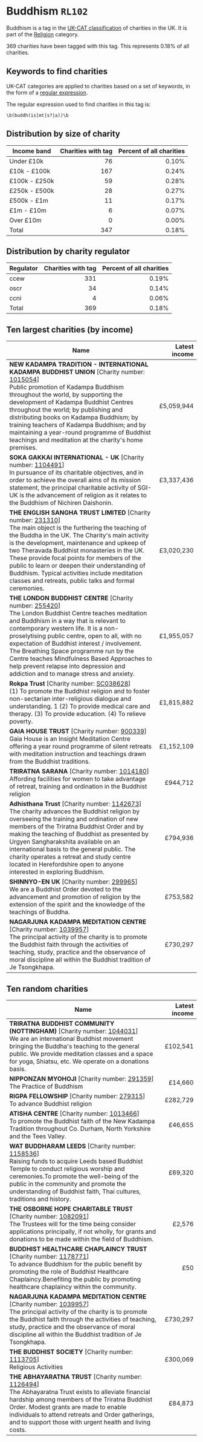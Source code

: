 # Buddhism `RL102`

Buddhism is a tag in the [UK-CAT classification](../tag_list.md) of charities in the 
UK. It is part of the [Religion](RL.md) category.

369 charities have been tagged with this tag.
This represents 0.18% of all charities.

## Keywords to find charities

UK-CAT categories are applied to charities based on a set of keywords, in the form of a [regular expression](https://en.wikipedia.org/wiki/Regular_expression).

The regular expression used to find charities in this tag is:

`\b(buddh(is[mt]s?|a))\b`



## Distribution by size of charity

Income band | Charities with tag | Percent of all charities
------------|-------------------:|-------------------------:
Under £10k | 76 | 0.10%
£10k - £100k | 167 | 0.24%
£100k - £250k | 59 | 0.28%
£250k - £500k | 28 | 0.27%
£500k - £1m | 11 | 0.17%
£1m - £10m | 6 | 0.07%
Over £10m | 0 | 0.00%
Total | 347 | 0.18%


## Distribution by charity regulator

Regulator | Charities with tag | Percent of all charities
------------|-------------------:|-------------------------:
ccew | 331 | 0.19%
oscr | 34 | 0.14%
ccni | 4 | 0.06%
Total | 369 | 0.18%


## Ten largest charities (by income)

Name | Latest income
-----|--------:
<strong>NEW KADAMPA TRADITION - INTERNATIONAL KADAMPA BUDDHIST UNION</strong> [Charity number: [1015054](https://findthatcharity.uk/orgid/GB-CHC-1015054)]<br>Public promotion of Kadampa Buddhism throughout the world, by supporting the development of Kadampa Buddhist Centres throughout the world; by publishing and distributing books on Kadampa Buddhism; by training teachers of Kadampa Buddhism; and by maintaining a year-round programme of Buddhist teachings and meditation at the charity's home premises. | £5,059,944
<strong>SOKA GAKKAI INTERNATIONAL - UK</strong> [Charity number: [1104491](https://findthatcharity.uk/orgid/GB-CHC-1104491)]<br>In pursuance of its charitable objectives, and in order to achieve the overall aims of its mission statement, the principal charitable activity of SGI-UK is the advancement of religion as it relates to the Buddhism of Nichiren Daishonin. | £3,337,436
<strong>THE ENGLISH SANGHA TRUST LIMITED</strong> [Charity number: [231310](https://findthatcharity.uk/orgid/GB-CHC-231310)]<br>The main object is the furthering the teaching of the Buddha in the UK. The Charity's main activity is the development, maintenance and upkeep of two Theravada Buddhist monasteries in the UK. These provide focal points for members of the public to learn or deepen their understanding of Buddhism. Typical activities include meditation classes and retreats, public talks and formal ceremonies. | £3,020,230
<strong>THE LONDON BUDDHIST CENTRE</strong> [Charity number: [255420](https://findthatcharity.uk/orgid/GB-CHC-255420)]<br>The London Buddhist Centre teaches meditation and Buddhism in a way that is relevant to contemporary western life. It is a non-proselytising public centre, open to all, with no expectation of Buddhist interest / involvement. The Breathing Space programme run by the Centre teaches Mindfulness Based Approaches to help prevent relapse into depression and addiction and to manage stress and anxiety. | £1,955,057
<strong>Rokpa Trust</strong> [Charity number: [SC038628](https://findthatcharity.uk/orgid/GB-SC-SC038628)]<br>(1) To promote the Buddhist religion and to foster non-sectarian inter-religious dialogue and understanding. 1 (2) To provide medical care and therapy. (3) To provide education. (4) To relieve poverty. | £1,815,882
<strong>GAIA HOUSE TRUST</strong> [Charity number: [900339](https://findthatcharity.uk/orgid/GB-CHC-900339)]<br>Gaia House is an Insight Meditation Centre offering a year round programme of silent retreats with meditation instruction and teachings drawn from the Buddhist traditions. | £1,152,109
<strong>TRIRATNA SARANA</strong> [Charity number: [1014180](https://findthatcharity.uk/orgid/GB-CHC-1014180)]<br>Affording facilities for women to take advantage of retreat, training and ordination in the Buddhist religion | £944,712
<strong>Adhisthana Trust</strong> [Charity number: [1142673](https://findthatcharity.uk/orgid/GB-CHC-1142673)]<br>The charity advances the Buddhist religion by overseeing the training and ordination of new members of the Triratna Buddhist Order and by making the teaching of Buddhist as presented by Urgyen Sangharakshita available on an international basis to the general public. The charity operates a retreat and study centre located in Herefordshire open to anyone interested in exploring Buddhism. | £794,936
<strong>SHINNYO-EN UK</strong> [Charity number: [299965](https://findthatcharity.uk/orgid/GB-CHC-299965)]<br>We are a Buddhist Order devoted to the advancement and promotion of religion by the extension of the spirit and the knowledge of the teachings of Buddha. | £753,582
<strong>NAGARJUNA KADAMPA MEDITATION CENTRE</strong> [Charity number: [1039957](https://findthatcharity.uk/orgid/GB-CHC-1039957)]<br>The principal activity of the charity is to promote the Buddhist faith through the activities of teaching, study, practice and the observance of moral discipline all within the Buddhist tradition of Je Tsongkhapa. | £730,297


## Ten random charities

Name | Latest income
-----|--------:
<strong>TRIRATNA BUDDHIST COMMUNITY  (NOTTINGHAM)</strong> [Charity number: [1044031](https://findthatcharity.uk/orgid/GB-CHC-1044031)]<br>We are an international Buddhist movement bringing the Buddha's teaching to the general public. We provide meditation classes and a space for yoga, Shiatsu, etc. We operate on a donations basis. | £102,541
<strong>NIPPONZAN MYOHOJI</strong> [Charity number: [291359](https://findthatcharity.uk/orgid/GB-CHC-291359)]<br>The Practice of Buddhism | £14,660
<strong>RIGPA FELLOWSHIP</strong> [Charity number: [279315](https://findthatcharity.uk/orgid/GB-CHC-279315)]<br>To advance Buddhist religion | £282,729
<strong>ATISHA CENTRE</strong> [Charity number: [1013466](https://findthatcharity.uk/orgid/GB-CHC-1013466)]<br>To promote the Buddhist faith of the New Kadampa Tradition throughout Co. Durham, North Yorkshire and the Tees Valley. | £46,655
<strong>WAT BUDDHARAM LEEDS</strong> [Charity number: [1158536](https://findthatcharity.uk/orgid/GB-CHC-1158536)]<br>Raising funds to acquire Leeds based Buddhist Temple to conduct religious worship and ceremonies.To promote the well-being of the public in the community and promote the understanding of Buddhist faith, Thai cultures, traditions and history. | £69,320
<strong>THE OSBORNE HOPE CHARITABLE TRUST</strong> [Charity number: [1082091](https://findthatcharity.uk/orgid/GB-CHC-1082091)]<br>The Trustees will for the time being consider applications principally, if not wholly, for grants and donations to be made within the field of Buddhism. | £2,576
<strong>BUDDHIST HEALTHCARE CHAPLAINCY TRUST</strong> [Charity number: [1178771](https://findthatcharity.uk/orgid/GB-CHC-1178771)]<br>To advance Buddhism for the public benefit by promoting the role of Buddhist Healthcare Chaplaincy.Benefiting the public by promoting healthcare chaplaincy within the community. | £50
<strong>NAGARJUNA KADAMPA MEDITATION CENTRE</strong> [Charity number: [1039957](https://findthatcharity.uk/orgid/GB-CHC-1039957)]<br>The principal activity of the charity is to promote the Buddhist faith through the activities of teaching, study, practice and the observance of moral discipline all within the Buddhist tradition of Je Tsongkhapa. | £730,297
<strong>THE BUDDHIST SOCIETY</strong> [Charity number: [1113705](https://findthatcharity.uk/orgid/GB-CHC-1113705)]<br>Religious Activities | £300,069
<strong>THE ABHAYARATNA TRUST</strong> [Charity number: [1126494](https://findthatcharity.uk/orgid/GB-CHC-1126494)]<br>The Abhayaratna Trust exists to alleviate financial hardship among members of the Triratna Buddhist Order. Modest grants are made to enable individuals to attend retreats and Order gatherings, and to support those with urgent health and living costs. | £84,873
